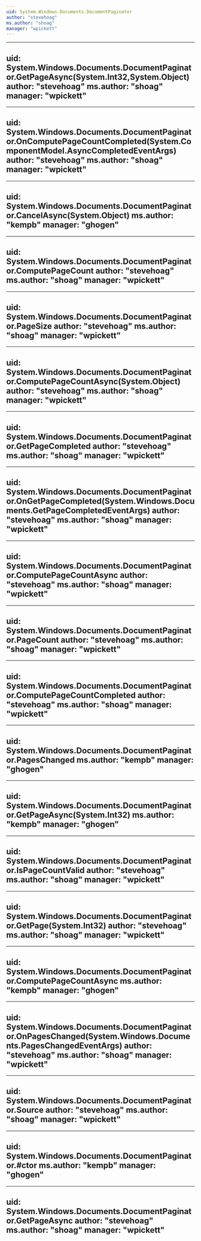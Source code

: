 ```yaml
---
uid: System.Windows.Documents.DocumentPaginator
author: "stevehoag"
ms.author: "shoag"
manager: "wpickett"
---
```


---
uid: System.Windows.Documents.DocumentPaginator.GetPageAsync(System.Int32,System.Object)
author: "stevehoag"
ms.author: "shoag"
manager: "wpickett"
---

---
uid: System.Windows.Documents.DocumentPaginator.OnComputePageCountCompleted(System.ComponentModel.AsyncCompletedEventArgs)
author: "stevehoag"
ms.author: "shoag"
manager: "wpickett"
---

---
uid: System.Windows.Documents.DocumentPaginator.CancelAsync(System.Object)
ms.author: "kempb"
manager: "ghogen"
---

---
uid: System.Windows.Documents.DocumentPaginator.ComputePageCount
author: "stevehoag"
ms.author: "shoag"
manager: "wpickett"
---

---
uid: System.Windows.Documents.DocumentPaginator.PageSize
author: "stevehoag"
ms.author: "shoag"
manager: "wpickett"
---

---
uid: System.Windows.Documents.DocumentPaginator.ComputePageCountAsync(System.Object)
author: "stevehoag"
ms.author: "shoag"
manager: "wpickett"
---

---
uid: System.Windows.Documents.DocumentPaginator.GetPageCompleted
author: "stevehoag"
ms.author: "shoag"
manager: "wpickett"
---

---
uid: System.Windows.Documents.DocumentPaginator.OnGetPageCompleted(System.Windows.Documents.GetPageCompletedEventArgs)
author: "stevehoag"
ms.author: "shoag"
manager: "wpickett"
---

---
uid: System.Windows.Documents.DocumentPaginator.ComputePageCountAsync
author: "stevehoag"
ms.author: "shoag"
manager: "wpickett"
---

---
uid: System.Windows.Documents.DocumentPaginator.PageCount
author: "stevehoag"
ms.author: "shoag"
manager: "wpickett"
---

---
uid: System.Windows.Documents.DocumentPaginator.ComputePageCountCompleted
author: "stevehoag"
ms.author: "shoag"
manager: "wpickett"
---

---
uid: System.Windows.Documents.DocumentPaginator.PagesChanged
ms.author: "kempb"
manager: "ghogen"
---

---
uid: System.Windows.Documents.DocumentPaginator.GetPageAsync(System.Int32)
ms.author: "kempb"
manager: "ghogen"
---

---
uid: System.Windows.Documents.DocumentPaginator.IsPageCountValid
author: "stevehoag"
ms.author: "shoag"
manager: "wpickett"
---

---
uid: System.Windows.Documents.DocumentPaginator.GetPage(System.Int32)
author: "stevehoag"
ms.author: "shoag"
manager: "wpickett"
---

---
uid: System.Windows.Documents.DocumentPaginator.ComputePageCountAsync
ms.author: "kempb"
manager: "ghogen"
---

---
uid: System.Windows.Documents.DocumentPaginator.OnPagesChanged(System.Windows.Documents.PagesChangedEventArgs)
author: "stevehoag"
ms.author: "shoag"
manager: "wpickett"
---

---
uid: System.Windows.Documents.DocumentPaginator.Source
author: "stevehoag"
ms.author: "shoag"
manager: "wpickett"
---

---
uid: System.Windows.Documents.DocumentPaginator.#ctor
ms.author: "kempb"
manager: "ghogen"
---

---
uid: System.Windows.Documents.DocumentPaginator.GetPageAsync
author: "stevehoag"
ms.author: "shoag"
manager: "wpickett"
---
